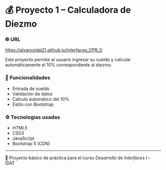 # 💰 Proyecto 1 – Calculadora de Diezmo

### 🌐 URL
https://alvarovidal21.github.io/interfaces_1/PR_1/ 

Este proyecto permite al usuario ingresar su sueldo y calcular automáticamente el 10% correspondiente al diezmo.

### 🧩 Funcionalidades
- Entrada de sueldo
- Validación de datos
- Cálculo automático del 10%
- Estilo con Bootstrap

### ⚙️ Tecnologías usadas
- HTML5
- CSS3
- JavaScript
- Bootstrap 5 (CDN)

---

📂 Proyecto básico de práctica para el curso *Desarrollo de Interfaces I* – IDAT
